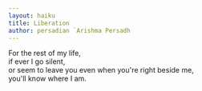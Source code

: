 ```yaml
---
layout: haiku
title: Liberation
author: persadian `Arishma Persadh
---
```


For the rest of my life,<br>
if ever I go silent,<br>
or seem to leave you even when you're right beside me,<br>
you'll know where I am.<br>
